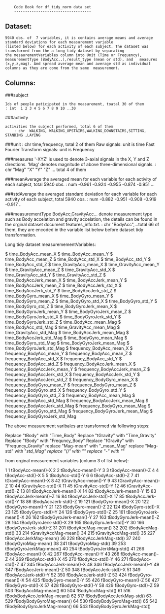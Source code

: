 

 		Code Book for df_tidy_norm data set  
		-----------------------------------

 Dataset:
 -------- 

	5940 obs. of  7 variables, it is contains average means and average standard deviations for each measurement variable
	(listed below) for each activity of each subject. The dataset was transformed from the a long tidy dataset by separating 
	the mesaurementVariables column into Unit (Time or Frequency), measurementType (BodyAcc..),result_type (mean or std), and 	measures (x,y,z,mag). And spread average mean and average std as individual columns as they are come from the same 	measurement.
 
Columns:
--------
 
 ###subject
 
	Ids of people paticipated in the measurement, toatal 30 of them	            
	: int  1 2 3 4 5 6 7 8 9 10 ..30  

 ###activity
 
	activities the subject performed, total 6 of them
        : chr  WALKING, WALKING_UPSTAIRS,WALKING_DOWNSTAIRS,SITTING, STANDING ,LAYING

 ###unit
        : chr time,frequency, total 2 of them 
	Raw signals: unit is time 
        Fast Fourier Transform signals: unit is Frequency	
 
 ###measures 
       '-XYZ' is used to denote 3-axial signals in the X, Y and Z directions.
       'Mag' denotes magnitude of above three-dimensional signals.
       : chr  "Mag" "X" "Y" "Z" ... total 4 of them

 ###meanAverage
       the averaged mean for each variable for each activity of each subject, total 5940 obs.
       : num  -0.961 -0.924 -0.955 -0.874 -0.951 ...

 ###stdAverage
       the averaged standard deviation for each variable for each activity of each subject, total 5940 obs.
       : num  -0.882 -0.951 -0.908 -0.919 -0.917 ..

 ###measurementType 
       BodyAcc,GravityAcc... denote measurement type such as Body accelation and gravity accelation, the details can be found
       in the orginal dataset document features_info.txt.
       : chr  "BodyAcc",...total 66 of them, they are encoded in the variable list below before dataset tidy transformation.

Long tidy dataset measuremementVariables: 

 $ time_BodyAcc_mean_X
 $ time_BodyAcc_mean_Y
 $ time_BodyAcc_mean_Z
 $ time_BodyAcc_std_X
 $ time_BodyAcc_std_Y
 $ time_BodyAcc_std_Z
 $ time_GravityAcc_mean_X
 $ time_GravityAcc_mean_Y
 $ time_GravityAcc_mean_Z
 $ time_GravityAcc_std_X
 $ time_GravityAcc_std_Y
 $ time_GravityAcc_std_Z
 $ time_BodyAccJerk_mean_X
 $ time_BodyAccJerk_mean_Y
 $ time_BodyAccJerk_mean_Z
 $ time_BodyAccJerk_std_X
 $ time_BodyAccJerk_std_Y
 $ time_BodyAccJerk_std_Z
 $ time_BodyGyro_mean_X
 $ time_BodyGyro_mean_Y
 $ time_BodyGyro_mean_Z
 $ time_BodyGyro_std_X
 $ time_BodyGyro_std_Y
 $ time_BodyGyro_std_Z
 $ time_BodyGyroJerk_mean_X
 $ time_BodyGyroJerk_mean_Y
 $ time_BodyGyroJerk_mean_Z
 $ time_BodyGyroJerk_std_X
 $ time_BodyGyroJerk_std_Y
 $ time_BodyGyroJerk_std_Z
 $ time_BodyAcc_mean_Mag
 $ time_BodyAcc_std_Mag
 $ time_GravityAcc_mean_Mag
 $ time_GravityAcc_std_Mag
 $ time_BodyAccJerk_mean_Mag
 $ time_BodyAccJerk_std_Mag
 $ time_BodyGyro_mean_Mag 
 $ time_BodyGyro_std_Mag
 $ time_BodyGyroJerk_mean_Mag
 $ time_BodyGyroJerk_std_Mag
 $ frequency_BodyAcc_mean_X
 $ frequency_BodyAcc_mean_Y
 $ frequency_BodyAcc_mean_Z
 $ frequency_BodyAcc_std_X
 $ frequency_BodyAcc_std_Y
 $ frequency_BodyAcc_std_Z
 $ frequency_BodyAccJerk_mean_X
 $ frequency_BodyAccJerk_mean_Y
 $ frequency_BodyAccJerk_mean_Z
 $ frequency_BodyAccJerk_std_X
 $ frequency_BodyAccJerk_std_Y
 $ frequency_BodyAccJerk_std_Z
 $ frequency_BodyGyro_mean_X
 $ frequency_BodyGyro_mean_Y
 $ frequency_BodyGyro_mean_Z
 $ frequency_BodyGyro_std_X
 $ frequency_BodyGyro_std_Y
 $ frequency_BodyGyro_std_Z
 $ frequency_BodyAcc_mean_Mag
 $ frequency_BodyAcc_std_Mag
 $ frequency_BodyAccJerk_mean_Mag
 $ frequency_BodyAccJerk_std_Mag
 $ frequency_BodyGyro_mean_Mag
 $ frequency_BodyGyro_std_Mag
 $ frequency_BodyGyroJerk_mean_Mag
 $ frequency_BodyGyroJerk_std_Mag

The above measurement varibales are transformed via following steps: 

Replace "tBody" with "Time_Body"
Replace "tGravity" with "Time_Gravity"
Replace "fBody" with "Frequncy_Body"
Replace "fGravity" with "Frequncy_Gravity"
replace "Mag-mean" with "_mean_Mag"
replace "Mag-std" with "_std_Mag"
replace  "()" with ""
replace "-" with "_"


from orginal measurement variables (column 3 of list below):

1    1           tBodyAcc-mean()-X
2    2           tBodyAcc-mean()-Y
3    3           tBodyAcc-mean()-Z
4    4            tBodyAcc-std()-X
5    5            tBodyAcc-std()-Y
6    6            tBodyAcc-std()-Z
7   41        tGravityAcc-mean()-X
8   42        tGravityAcc-mean()-Y
9   43        tGravityAcc-mean()-Z
10  44         tGravityAcc-std()-X
11  45         tGravityAcc-std()-Y
12  46         tGravityAcc-std()-Z
13  81       tBodyAccJerk-mean()-X
14  82       tBodyAccJerk-mean()-Y
15  83       tBodyAccJerk-mean()-Z
16  84        tBodyAccJerk-std()-X
17  85        tBodyAccJerk-std()-Y
18  86        tBodyAccJerk-std()-Z
19 121          tBodyGyro-mean()-X
20 122          tBodyGyro-mean()-Y
21 123          tBodyGyro-mean()-Z
22 124           tBodyGyro-std()-X
23 125           tBodyGyro-std()-Y
24 126           tBodyGyro-std()-Z
25 161      tBodyGyroJerk-mean()-X
26 162      tBodyGyroJerk-mean()-Y
27 163      tBodyGyroJerk-mean()-Z
28 164       tBodyGyroJerk-std()-X
29 165       tBodyGyroJerk-std()-Y
30 166       tBodyGyroJerk-std()-Z
31 201          tBodyAccMag-mean()
32 202           tBodyAccMag-std()
33 214       tGravityAccMag-mean()
34 215        tGravityAccMag-std()
35 227      tBodyAccJerkMag-mean()
36 228       tBodyAccJerkMag-std()
37 240         tBodyGyroMag-mean()
38 241          tBodyGyroMag-std()
39 253     tBodyGyroJerkMag-mean()
40 254      tBodyGyroJerkMag-std()
41 266           fBodyAcc-mean()-X
42 267           fBodyAcc-mean()-Y
43 268           fBodyAcc-mean()-Z
44 269            fBodyAcc-std()-X
45 270            fBodyAcc-std()-Y
46 271            fBodyAcc-std()-Z
47 345       fBodyAccJerk-mean()-X
48 346       fBodyAccJerk-mean()-Y
49 347       fBodyAccJerk-mean()-Z
50 348        fBodyAccJerk-std()-X
51 349        fBodyAccJerk-std()-Y
52 350        fBodyAccJerk-std()-Z
53 424          fBodyGyro-mean()-X
54 425          fBodyGyro-mean()-Y
55 426          fBodyGyro-mean()-Z
56 427           fBodyGyro-std()-X
57 428           fBodyGyro-std()-Y
58 429           fBodyGyro-std()-Z
59 503          fBodyAccMag-mean()
60 504           fBodyAccMag-std()
61 516  fBodyBodyAccJerkMag-mean()
62 517   fBodyBodyAccJerkMag-std()
63 529     fBodyBodyGyroMag-mean()
64 530      fBodyBodyGyroMag-std()
65 542 fBodyBodyGyroJerkMag-mean()
66 543  fBodyBodyGyroJerkMag-std()
